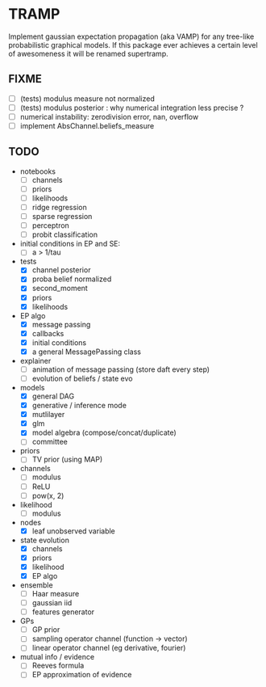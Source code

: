 # TRAMP

Implement gaussian expectation propagation (aka VAMP)
for any tree-like probabilistic graphical models.
If this package ever achieves a certain level of awesomeness it
will be renamed supertramp.

## FIXME

- [ ] (tests) modulus measure not normalized
- [ ] (tests) modulus posterior : why numerical integration less precise ?
- [ ] numerical instability: zerodivision error, nan, overflow
- [ ] implement AbsChannel.beliefs_measure

## TODO

- notebooks
  - [ ] channels
  - [ ] priors
  - [ ] likelihoods
  - [ ] ridge regression
  - [ ] sparse regression
  - [ ] perceptron
  - [ ] probit classification
- initial conditions in EP and SE:
  - [ ] a > 1/tau
- tests
  - [x] channel posterior
  - [x] proba belief normalized
  - [x] second_moment
  - [x] priors
  - [x] likelihoods
- EP algo
  - [x] message passing
  - [x] callbacks
  - [x] initial conditions
  - [x] a general MessagePassing class
- explainer
  - [ ] animation of message passing (store daft every step)
  - [ ] evolution of beliefs / state evo
- models
  - [x] general DAG
  - [x] generative / inference mode
  - [x] mutlilayer
  - [x] glm
  - [x] model algebra (compose/concat/duplicate)
  - [ ] committee
- priors
  - [ ] TV prior (using MAP)
- channels
  - [ ] modulus
  - [ ] ReLU
  - [ ] pow(x, 2)
- likelihood
  - [ ] modulus
- nodes
  - [x] leaf unobserved variable
- state evolution
  - [x] channels
  - [x] priors
  - [x] likelihood
  - [x] EP algo
- ensemble
  - [ ] Haar measure
  - [ ] gaussian iid
  - [ ] features generator
- GPs
  - [ ] GP prior
  - [ ] sampling operator channel (function -> vector)
  - [ ] linear operator channel (eg derivative, fourier)
- mutual info / evidence
  - [ ] Reeves formula
  - [ ] EP approximation of evidence
